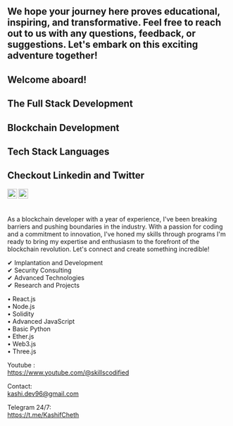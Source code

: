 ## We hope your journey here proves educational, inspiring, and transformative. Feel free to reach out to us with any questions, feedback, or suggestions. Let's embark on this exciting adventure together!

## Welcome aboard!

## The Full Stack Development 
## Blockchain Development

## Tech Stack Languages


## Checkout Linkedin and Twitter
 
<a href="https://www.linkedin.com/in/kashif-choudary/">
  
  <img align="left" alt="Kashif - LinkedIn" width="22px" src="https://cdn.jsdelivr.net/npm/simple-icons@v3/icons/linkedin.svg"/>
</a>
<a href="https://twitter.com/k_ashi0">
 
  <img align="left" alt="kashif - Twitter" width="22px" src="https://cdn.jsdelivr.net/npm/simple-icons@v3/icons/twitter.svg"/>
</a>

 ##
<br />
<br />

As a blockchain developer with a year of experience, I've been breaking barriers and pushing boundaries in the industry. With a passion for coding and a commitment to innovation, I've honed my skills through programs I'm ready to bring my expertise and enthusiasm to the forefront of the blockchain revolution. Let's connect and create something incredible!

✔ Implantation and Development<br>
✔ Security Consulting <br>
✔ Advanced Technologies <br>
✔ Research and Projects<br>

   
• React.js<br>
• Node.js<br>
• Solidity<br>
• Advanced JavaScript<br>
• Basic Python <br>
• Ether.js <br>
• Web3.js <br>
• Three.js <br>

Youtube :<br>
https://www.youtube.com/@skillscodified

Contact:<br>
kashi.dev96@gmail.com<br>
 
Telegram 24/7:<br>
https://t.me/KashifCheth
 


